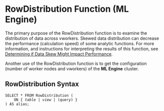 <div class="nested0" aria-labelledby="ariaid-title1" topicindex="1" topicid="ddn1563998292313" id="ddn1563998292313"><h1 class="title topictitle1" id="ariaid-title1">RowDistribution Function (ML Engine)</h1><div class="body refbody"><div class="section" id="ddn1563998292313__section_N10024_N10021_N10001">
<p class="p">The primary purpose of the RowDistribution function is to examine the distribution of data across vworkers. Skewed data distribution can decrease the performance (calculation speed) of some analytic functions. For more information, and instructions for interpreting the results of this function, see <a href="hrf1550170185805.md">Determining if Data Skew Might Impact Performance</a>.</p>
<p class="p">Another use of the RowDistribution function is to get the configuration (number of worker nodes and vworkers) of the <span><b>ML Engine</b></span> cluster.</p></div><div class="section" id="ddn1563998292313__section_N10037_N10021_N10001">
<h2 class="title sectiontitle">RowDistribution Syntax</h2><pre class="pre codeblock" xml:space="preserve"><code>SELECT * FROM RowDistribution (
    <span>ON { <var class="keyword varname">table</var> | <var class="keyword varname">view</var> | (<var class="keyword varname">query</var>) }</span> 
) AS alias;
</code></pre></div></div></div>
